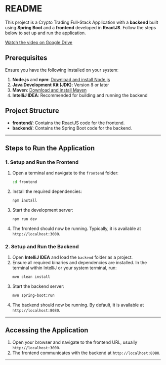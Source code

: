 # README

This project is a Crypto Trading Full-Stack Application with a **backend** built using **Spring Boot** and a **frontend** developed in **ReactJS**. Follow the steps below to set up and run the application.

[Watch the video on Google Drive](https://drive.google.com/file/d/12yNKS5nCB7closm1udbRnHREShCwVypt/view?usp=sharing)

## Prerequisites

Ensure you have the following installed on your system:

1. **Node.js** and **npm**: [Download and install Node.js](https://nodejs.org/)
2. **Java Development Kit (JDK)**: Version 8 or later
3. **Maven**: [Download and install Maven](https://maven.apache.org/)
4. **IntelliJ IDEA**: Recommended for building and running the backend

## Project Structure

- **frontend/**: Contains the ReactJS code for the frontend.
- **backend/**: Contains the Spring Boot code for the backend.

---

## Steps to Run the Application

### 1. Setup and Run the Frontend

1. Open a terminal and navigate to the `frontend` folder:
   ```bash
   cd frontend
   ```
2. Install the required dependencies:
   ```bash
   npm install
   ```
3. Start the development server:
   ```bash
   npm run dev
   ```
4. The frontend should now be running. Typically, it is available at `http://localhost:3000`.

### 2. Setup and Run the Backend

1. Open **IntelliJ IDEA** and load the `backend` folder as a project.
2. Ensure all required binaries and dependencies are installed. In the terminal within IntelliJ or your system terminal, run:
   ```bash
   mvn clean install
   ```
3. Start the backend server:
   ```bash
   mvn spring-boot:run
   ```
4. The backend should now be running. By default, it is available at `http://localhost:8080`.

---

## Accessing the Application

1. Open your browser and navigate to the frontend URL, usually `http://localhost:3000`.
2. The frontend communicates with the backend at `http://localhost:8080`.

---
